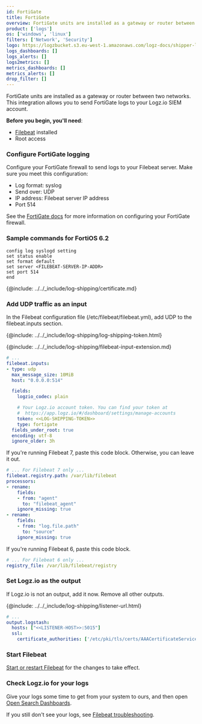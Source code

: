 ```yaml
---
id: FortiGate
title: FortiGate
overview: FortiGate units are installed as a gateway or router between two networks. This integration allows you to send FortiGate logs to your Logz.io SIEM account.
product: ['logs']
os: ['windows', 'linux']
filters: ['Network', 'Security']
logo: https://logzbucket.s3.eu-west-1.amazonaws.com/logz-docs/shipper-logos/fortinet.svg
logs_dashboards: []
logs_alerts: []
logs2metrics: []
metrics_dashboards: []
metrics_alerts: []
drop_filter: []
---
```


FortiGate units are installed as a gateway or router between two networks. This integration allows you to send FortiGate logs to your Logz.io SIEM account.


**Before you begin, you'll need**:

* [Filebeat](https://www.elastic.co/guide/en/beats/filebeat/current/filebeat-installation.html) installed
* Root access

 

### Configure FortiGate logging

Configure your FortiGate firewall to send logs to your Filebeat server.
Make sure you meet this configuration:

* Log format: syslog
* Send over: UDP
* IP address: Filebeat server IP address
* Port 514

See the [FortiGate docs](https://docs.fortinet.com/product/fortigate/) for more information
on configuring your FortiGate firewall.

### Sample commands for FortiOS 6.2

```
config log syslogd setting
set status enable
set format default
set server <FILEBEAT-SERVER-IP-ADDR>
set port 514
end
```

{@include: ../../_include/log-shipping/certificate.md}

### Add UDP traffic as an input

In the Filebeat configuration file (/etc/filebeat/filebeat.yml), add UDP to the filebeat.inputs section.

{@include: ../../_include/log-shipping/log-shipping-token.html}

{@include: ../../_include/log-shipping/filebeat-input-extension.md}


```yaml
# ...
filebeat.inputs:
- type: udp
  max_message_size: 10MiB
  host: "0.0.0.0:514"

  fields:
    logzio_codec: plain

    # Your Logz.io account token. You can find your token at
    #  https://app.logz.io/#/dashboard/settings/manage-accounts
    token: <<LOG-SHIPPING-TOKEN>>
    type: fortigate
  fields_under_root: true
  encoding: utf-8
  ignore_older: 3h
```

If you're running Filebeat 7, paste this code block.
Otherwise, you can leave it out.

```yaml
# ... For Filebeat 7 only ...
filebeat.registry.path: /var/lib/filebeat
processors:
- rename:
    fields:
    - from: "agent"
      to: "filebeat_agent"
    ignore_missing: true
- rename:
    fields:
    - from: "log.file.path"
      to: "source"
    ignore_missing: true
```

If you're running Filebeat 6, paste this code block.

```yaml 
# ... For Filebeat 6 only ...
registry_file: /var/lib/filebeat/registry
```

### Set Logz.io as the output

If Logz.io is not an output, add it now.
Remove all other outputs.

{@include: ../../_include/log-shipping/listener-url.html} 

```yaml
# ...
output.logstash:
  hosts: ["<<LISTENER-HOST>>:5015"]
  ssl:
    certificate_authorities: ['/etc/pki/tls/certs/AAACertificateServices.crt']
```

### Start Filebeat

[Start or restart Filebeat](https://www.elastic.co/guide/en/beats/filebeat/master/filebeat-starting.html) for the changes to take effect.

### Check Logz.io for your logs

Give your logs some time to get from your system to ours, and then open [Open Search Dashboards](https://app.logz.io/#/dashboard/osd).

If you still don't see your logs, see [Filebeat troubleshooting](https://docs.logz.io/docs/user-guide/log-management/troubleshooting/troubleshooting-filebeat/).

 
